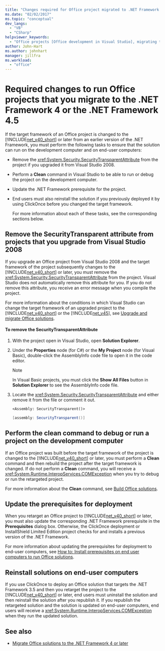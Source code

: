 ```yaml
---
title: "Changes required for Office project migrated to .NET Framework 4, 4.5"
ms.date: "02/02/2017"
ms.topic: "conceptual"
dev_langs:
  - "VB"
  - "CSharp"
helpviewer_keywords:
  - "Office projects [Office development in Visual Studio], migrating to .NET Framework 4"
author: John-Hart
ms.author: johnhart
manager: jillfra
ms.workload:
  - "office"
---
```

# Required changes to run Office projects that you migrate to the .NET Framework 4 or the .NET Framework 4.5
  If the target framework of an Office project is changed to the [!INCLUDE[net_v40_short](../sharepoint/includes/net-v40-short-md.md)] or later from an earlier version of the .NET Framework, you must perform the following tasks to ensure that the solution can run on the development computer and on end-user computers:

- Remove the <xref:System.Security.SecurityTransparentAttribute> from the project if you upgraded it from Visual Studio 2008.

- Perform a **Clean** command in Visual Studio to be able to run or debug the project on the development computer.

- Update the .NET Framework prerequisite for the project.

- End users must also reinstall the solution if you previously deployed it by using ClickOnce before you changed the target framework.

  For more information about each of these tasks, see the corresponding sections below.

## Remove the SecurityTransparent attribute from projects that you upgrade from Visual Studio 2008
 If you upgrade an Office project from Visual Studio 2008 and the target framework of the project subsequently changes to the [!INCLUDE[net_v40_short](../sharepoint/includes/net-v40-short-md.md)] or later, you must remove the <xref:System.Security.SecurityTransparentAttribute> from the project. Visual Studio does not automatically remove this attribute for you. If you do not remove this attribute, you receive an error message when you compile the project.

 For more information about the conditions in which Visual Studio can change the target framework of an upgraded project to the [!INCLUDE[net_v40_short](../sharepoint/includes/net-v40-short-md.md)] or the [!INCLUDE[net_v45](../vsto/includes/net-v45-md.md)], see [Upgrade and migrate Office solutions](../vsto/upgrading-and-migrating-office-solutions.md).

#### To remove the SecurityTransparentAttribute

1. With the project open in Visual Studio, open **Solution Explorer**.

2. Under the **Properties** node (for C#) or the **My Project** node (for Visual Basic), double-click the AssemblyInfo code file to open it in the code editor.

    > [!NOTE]
    > In Visual Basic projects, you must click the **Show All Files** button in **Solution Explorer** to see the AssemblyInfo code file.

3. Locate the <xref:System.Security.SecurityTransparentAttribute> and either remove it from the file or comment it out.

    ```vb
    <Assembly: SecurityTransparent()>
    ```

    ```csharp
    [assembly: SecurityTransparent()]
    ```

## Perform the clean command to debug or run a project on the development computer
 If an Office project was built before the target framework of the project is changed to the [!INCLUDE[net_v40_short](../sharepoint/includes/net-v40-short-md.md)] or later, you must perform a **Clean** command and then rebuild the project after the target framework is changed. If do not perform a **Clean** command, you will receive a <xref:System.Runtime.InteropServices.COMException> when you try to debug or run the retargeted project.

 For more information about the **Clean** command, see [Build Office solutions](../vsto/building-office-solutions.md).

## Update the prerequisites for deployment
 When you retarget an Office project to [!INCLUDE[net_v40_short](../sharepoint/includes/net-v40-short-md.md)] or later, you must also update the corresponding .NET Framework prerequisite in the **Prerequisites** dialog box. Otherwise, the ClickOnce deployment or InstallShield Limited Edition project checks for and installs a previous version of the .NET Framework.

 For more information about updating the prerequisites for deployment to end-user computers, see [How to: Install prerequisites on end user computers to run Office solutions](https://msdn.microsoft.com/74dd2c52-838f-4abf-b2b4-4d7b0c2a0a98).

## Reinstall solutions on end-user computers
 If you use ClickOnce to deploy an Office solution that targets the .NET Framework 3.5 and then you retarget the project to the [!INCLUDE[net_v40_short](../sharepoint/includes/net-v40-short-md.md)] or later, end users must uninstall the solution and then reinstall the solution after you republish it. If you republish the retargeted solution and the solution is updated on end-user computers, end users will receive a <xref:System.Runtime.InteropServices.COMException> when they run the updated solution.

## See also
- [Migrate Office solutions to the .NET Framework 4 or later](../vsto/migrating-office-solutions-to-the-dotnet-framework-4-or-later.md)
